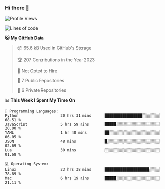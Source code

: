 ### Hi there 👋

<!--
**huayuan4396/huayuan4396** is a ✨ _special_ ✨ repository because its `README.md` (this file) appears on your GitHub profile.

Here are some ideas to get you started:

- 🔭 I’m currently working on ...
- 🌱 I’m currently learning ...
- 👯 I’m looking to collaborate on ...
- 🤔 I’m looking for help with ...
- 💬 Ask me about ...
- 📫 How to reach me: ...
- 😄 Pronouns: ...
- ⚡ Fun fact: ...
-->

<!--START_SECTION:waka-->
![Profile Views](http://img.shields.io/badge/Profile%20Views-0-blue)

![Lines of code](https://img.shields.io/badge/From%20Hello%20World%20I%27ve%20Written-184.2%20thousand%20lines%20of%20code-blue)

**🐱 My GitHub Data** 

> 📦 65.6 kB Used in GitHub's Storage 
 > 
> 🏆 207 Contributions in the Year 2023
 > 
> 🚫 Not Opted to Hire
 > 
> 📜 7 Public Repositories 
 > 
> 🔑 6 Private Repositories 
 > 
📊 **This Week I Spent My Time On** 

```text
💬 Programming Languages: 
Python                   20 hrs 31 mins      █████████████████░░░░░░░░   68.51 % 
JavaScript               5 hrs 59 mins       █████░░░░░░░░░░░░░░░░░░░░   20.00 % 
YAML                     1 hr 48 mins        ██░░░░░░░░░░░░░░░░░░░░░░░   06.05 % 
JSON                     48 mins             █░░░░░░░░░░░░░░░░░░░░░░░░   02.69 % 
Lua                      30 mins             ░░░░░░░░░░░░░░░░░░░░░░░░░   01.68 % 

💻 Operating System: 
Linux                    23 hrs 38 mins      ████████████████████░░░░░   78.89 % 
Mac                      6 hrs 19 mins       █████░░░░░░░░░░░░░░░░░░░░   21.11 % 
```


<!--END_SECTION:waka-->

